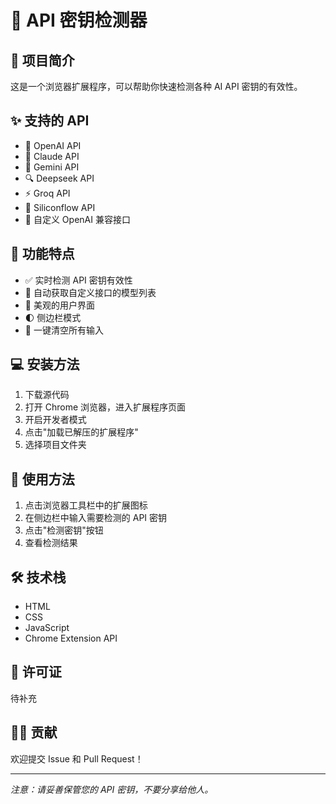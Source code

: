 # 🔑 API 密钥检测器

## 📝 项目简介

这是一个浏览器扩展程序，可以帮助你快速检测各种 AI API 密钥的有效性。

## ✨ 支持的 API

- 🤖 OpenAI API
- 🧠 Claude API
- 🌟 Gemini API
- 🔍 Deepseek API
- ⚡ Groq API
- 🌊 Siliconflow API
- 🔧 自定义 OpenAI 兼容接口

## 🚀 功能特点

- ✅ 实时检测 API 密钥有效性
- 🔄 自动获取自定义接口的模型列表
- 🎨 美观的用户界面
- 🌓 侧边栏模式
- 🧹 一键清空所有输入

## 💻 安装方法

1. 下载源代码
2. 打开 Chrome 浏览器，进入扩展程序页面
3. 开启开发者模式
4. 点击"加载已解压的扩展程序"
5. 选择项目文件夹

## 🎯 使用方法

1. 点击浏览器工具栏中的扩展图标
2. 在侧边栏中输入需要检测的 API 密钥
3. 点击"检测密钥"按钮
4. 查看检测结果

## 🛠️ 技术栈

- HTML
- CSS
- JavaScript
- Chrome Extension API

## 📄 许可证

待补充

## 👨‍💻 贡献

欢迎提交 Issue 和 Pull Request！

---
*注意：请妥善保管您的 API 密钥，不要分享给他人。*
